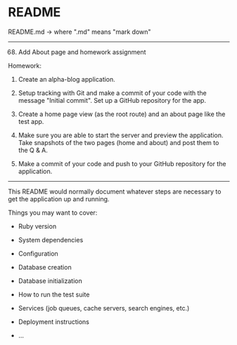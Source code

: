 # README 
README.md -> where ".md" means "mark down"


--------------------------------------------------------------------
68. Add About page and homework assignment 
        
Homework:

1. Create an alpha-blog application.

2. Setup tracking with Git and make a commit of your code with the message "Initial commit". Set up a GitHub repository for the app.

3. Create a home page view (as the root route) and an about page like the test app.

4. Make sure you are able to start the server and preview the application. Take snapshots of the two pages (home and about) and post them to the Q & A.

5. Make a commit of your code and push to your GitHub repository for the application.

--------------------------------------------------------------------


This README would normally document whatever steps are necessary to get the
application up and running.

Things you may want to cover:

* Ruby version

* System dependencies

* Configuration

* Database creation

* Database initialization

* How to run the test suite

* Services (job queues, cache servers, search engines, etc.)

* Deployment instructions

* ...
